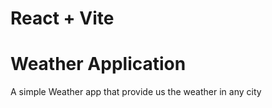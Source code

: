# React + Vite

# Weather Application

A simple Weather app that provide us the weather in any city



